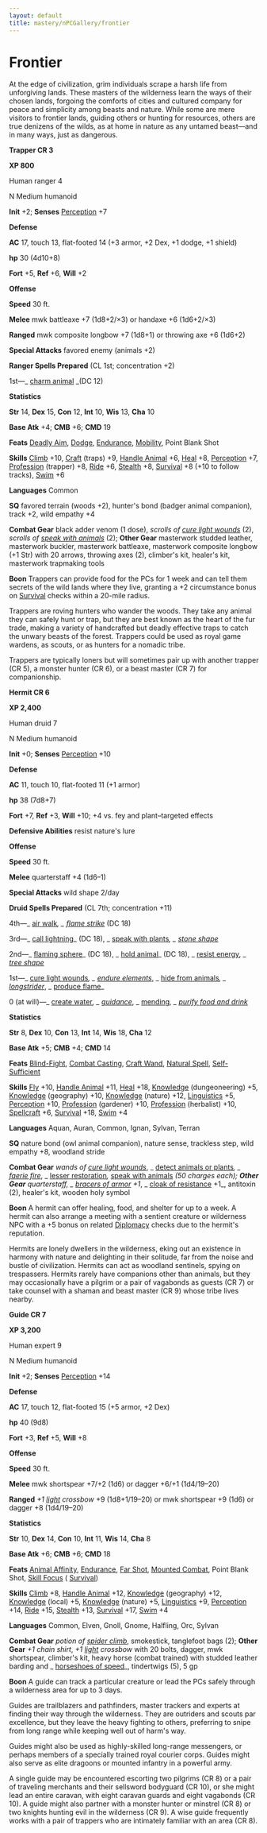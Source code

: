 ```yaml
---
layout: default
title: mastery/nPCGallery/frontier
---
```

# Frontier

At the edge of civilization, grim individuals scrape a harsh life from unforgiving lands. These masters of the wilderness learn the ways of their chosen lands, forgoing the comforts of cities and cultured company for peace and simplicity among beasts and nature. While some are mere visitors to frontier lands, guiding others or hunting for resources, others are true denizens of the wilds, as at home in nature as any untamed beast—and in many ways, just as dangerous.

**Trapper CR 3**

**XP 800**

Human ranger 4

N Medium humanoid

**Init** +2; **Senses** [Perception](../../skills/perception#_perception) +7

**Defense**

**AC** 17, touch 13, flat-footed 14 (+3 armor, +2 Dex, +1 dodge, +1 shield)

**hp** 30 (4d10+8)

**Fort** +5, **Ref** +6, **Will** +2

**Offense**

**Speed** 30 ft.

**Melee** mwk battleaxe +7 (1d8+2/×3) or handaxe +6 (1d6+2/×3)

**Ranged** mwk composite longbow +7 (1d8+1) or throwing axe +6 (1d6+2)

**Special Attacks** favored enemy (animals +2)

**Ranger Spells Prepared** (CL 1st; concentration +2)

1st—_ [charm animal](../../spells/charmAnimal#_charm-animal) _(DC 12)

**Statistics**

**Str** 14, **Dex** 15, **Con** 12, **Int** 10, **Wis** 13, **Cha** 10

**Base Atk** +4; **CMB** +6; **CMD** 19

**Feats** [Deadly Aim](../../feats#_deadly-aim), [Dodge](../../feats#_dodge), [Endurance](../../feats#_endurance), [Mobility](../../feats#_mobility), Point Blank Shot

**Skills** [Climb](../../skills/climb#_climb) +10, [Craft](../../skills/craft#_craft) (traps) +9, [Handle Animal](../../skills/handleAnimal#_handle-animal) +6, [Heal](../../skills/heal#_heal) +8, [Perception](../../skills/perception#_perception) +7, [Profession](../../skills/profession#_profession) (trapper) +8, [Ride](../../skills/ride#_ride) +6, [Stealth](../../skills/stealth#_stealth) +8, [Survival](../../skills/survival#_survival) +8 (+10 to follow tracks), [Swim](../../skills/swim#_swim) +6

**Languages** Common

**SQ** favored terrain (woods +2), hunter's bond (badger animal companion), track +2, wild empathy +4

**Combat Gear** black adder venom (1 dose), _scrolls of [cure light wounds](../../spells/cureLightWounds#_cure-light-wounds)_ (2), _scrolls of [speak with animals](../../spells/speakWithAnimals#_speak-with-animals)_ (2); **Other Gear** masterwork studded leather, masterwork buckler, masterwork battleaxe, masterwork composite longbow (+1 Str) with 20 arrows, throwing axes (2), climber's kit, healer's kit, masterwork trapmaking tools

**Boon** Trappers can provide food for the PCs for 1 week and can tell them secrets of the wild lands where they live, granting a +2 circumstance bonus on [Survival](../../skills/survival#_survival) checks within a 20-mile radius.

Trappers are roving hunters who wander the woods. They take any animal they can safely hunt or trap, but they are best known as the heart of the fur trade, making a variety of handcrafted but deadly effective traps to catch the unwary beasts of the forest. Trappers could be used as royal game wardens, as scouts, or as hunters for a nomadic tribe.

Trappers are typically loners but will sometimes pair up with another trapper (CR 5), a monster hunter (CR 6), or a beast master (CR 7) for companionship.

**Hermit CR 6**

**XP 2,400**

Human druid 7

N Medium humanoid

**Init** +0; **Senses** [Perception](../../skills/perception#_perception) +10

**Defense**

**AC** 11, touch 10, flat-footed 11 (+1 armor)

**hp** 38 (7d8+7)

**Fort** +7, **Ref** +3, **Will** +10; +4 vs. fey and plant–targeted effects

**Defensive Abilities** resist nature's lure

**Offense**

**Speed** 30 ft.

**Melee** quarterstaff +4 (1d6–1)

**Special Attacks** wild shape 2/day

**Druid Spells Prepared** (CL 7th; concentration +11)

4th—_ [air walk](../../spells/airWalk#_air-walk)_, _ [flame strike](../../spells/flameStrike#_flame-strike)_ (DC 18)

3rd—_ [call lightning](../../spells/callLightning#_call-lightning)_ (DC 18), _ [speak with plants](../../spells/speakWithPlants#_speak-with-plants)_, _ [stone shape](../../spells/stoneShape#_stone-shape)_

2nd—_ [flaming sphere](../../spells/flamingSphere#_flaming-sphere)_ (DC 18), _ [hold animal](../../spells/holdAnimal#_hold-animal)_ (DC 18), _ [resist energy](../../spells/resistEnergy#_resist-energy)_, _ [tree shape](../../spells/treeShape#_tree-shape)_

1st—_ [cure light wounds](../../spells/cureLightWounds#_cure-light-wounds)_, _ [endure elements](../../spells/endureElements#_endure-elements)_, _ [hide from animals](../../spells/hideFromAnimals#_hide-from-animals)_, _ [longstrider](../../spells/longstrider#_longstrider)_, _ [produce flame](../../spells/produceFlame#_produce-flame)_

0 (at will)—_ [create water](../../spells/createWater#_create-water)_, _ [guidance](../../spells/guidance#_guidance)_, _ [mending](../../spells/mending#_mending)_, _ [purify food and drink](../../spells/purifyFoodAndDrink#_purify-food-and-drink)_

**Statistics**

**Str** 8, **Dex** 10, **Con** 13, **Int** 14, **Wis** 18, **Cha** 12

**Base Atk** +5; **CMB** +4; **CMD** 14

**Feats** [Blind-Fight](../../feats#_blind-fight), [Combat Casting](../../feats#_combat-casting), [Craft Wand](../../feats#_craft-wand), [Natural Spell](../../feats#_natural-spell), [Self-Sufficient](../../feats#_self-sufficient)

**Skills** [Fly](../../skills/fly#_fly) +10, [Handle Animal](../../skills/handleAnimal#_handle-animal) +11, [Heal](../../skills/heal#_heal) +18, [Knowledge](../../skills/knowledge#_knowledge) (dungeoneering) +5, [Knowledge](../../skills/knowledge#_knowledge) (geography) +10, [Knowledge](../../skills/knowledge#_knowledge) (nature) +12, [Linguistics](../../skills/linguistics#_linguistics) +5, [Perception](../../skills/perception#_perception) +10, [Profession](../../skills/profession#_profession) (gardener) +10, [Profession](../../skills/profession#_profession) (herbalist) +10, [Spellcraft](../../skills/spellcraft#_spellcraft) +6, [Survival](../../skills/survival#_survival) +18, [Swim](../../skills/swim#_swim) +4

**Languages** Aquan, Auran, Common, Ignan, Sylvan, Terran

**SQ** nature bond (owl animal companion), nature sense, trackless step, wild empathy +8, woodland stride

**Combat Gear** _wands of [cure light wounds](../../spells/cureLightWounds#_cure-light-wounds)_, _ [detect animals or plants](../../spells/detectAnimalsOrPlants#_detect-animals-or-plants)_, _ [faerie fire](../../spells/faerieFire#_faerie-fire)_, _ [lesser restoration](../../spells/restoration#_restoration-lesser)_,_ [speak with animals](../../spells/speakWithAnimals#_speak-with-animals) _(50 charges each); **Other Gear** quarterstaff, _ [bracers of armor](../../magicItems/wondrousItems#_bracers-of-armor) +1_, _ [cloak of resistance](../../magicItems/wondrousItems#_cloak-of-resistance) +1_, antitoxin (2), healer's kit, wooden holy symbol

**Boon** A hermit can offer healing, food, and shelter for up to a week. A hermit can also arrange a meeting with a sentient creature or wilderness NPC with a +5 bonus on related [Diplomacy](../../skills/diplomacy#_diplomacy) checks due to the hermit's reputation.

Hermits are lonely dwellers in the wilderness, eking out an existence in harmony with nature and delighting in their solitude, far from the noise and bustle of civilization. Hermits can act as woodland sentinels, spying on trespassers. Hermits rarely have companions other than animals, but they may occasionally have a pilgrim or a pair of vagabonds as guests (CR 7) or take counsel with a shaman and beast master (CR 9) whose tribe lives nearby.

**Guide CR 7**

**XP 3,200**

Human expert 9

N Medium humanoid

**Init** +2; **Senses** [Perception](../../skills/perception#_perception) +14

**Defense**

**AC** 17, touch 12, flat-footed 15 (+5 armor, +2 Dex)

**hp** 40 (9d8)

**Fort** +3, **Ref** +5, **Will** +8

**Offense**

**Speed** 30 ft.

**Melee** mwk shortspear +7/+2 (1d6) or dagger +6/+1 (1d4/19–20)

**Ranged** _+1 [light](../../spells/light#_light) crossbow_ +9 (1d8+1/19–20) or mwk shortspear +9 (1d6) or dagger +8 (1d4/19–20)

**Statistics**

**Str** 10, **Dex** 14, **Con** 10, **Int** 11, **Wis** 14, **Cha** 8

**Base Atk** +6; **CMB** +6; **CMD** 18

**Feats** [Animal Affinity](../../feats#_animal-affinity), [Endurance](../../feats#_endurance), [Far Shot](../../feats#_far-shot), [Mounted Combat](../../feats#_mounted-combat), Point Blank Shot, [Skill Focus](../../feats#_skill-focus) ( [Survival](../../skills/survival#_survival))

**Skills** [Climb](../../skills/climb#_climb) +8, [Handle Animal](../../skills/handleAnimal#_handle-animal) +12, [Knowledge](../../skills/knowledge#_knowledge) (geography) +12, [Knowledge](../../skills/knowledge#_knowledge) (local) +5, [Knowledge](../../skills/knowledge#_knowledge) (nature) +5, [Linguistics](../../skills/linguistics#_linguistics) +9, [Perception](../../skills/perception#_perception) +14, [Ride](../../skills/ride#_ride) +15, [Stealth](../../skills/stealth#_stealth) +13, [Survival](../../skills/survival#_survival) +17, [Swim](../../skills/swim#_swim) +4

**Languages** Common, Elven, Gnoll, Gnome, Halfling, Orc, Sylvan

**Combat Gear** _potion of [spider climb](../../spells/spiderClimb#_spider-climb)_, smokestick, tanglefoot bags (2); **Other Gear** _+1 chain shirt_, _+1 [light](../../spells/light#_light) crossbow_ with 20 bolts, dagger, mwk shortspear, climber's kit, heavy horse (combat trained) with studded leather barding and _ [horseshoes of speed](../../magicItems/wondrousItems#_horseshoes-of-speed)_, tindertwigs (5), 5 gp

**Boon** A guide can track a particular creature or lead the PCs safely through a wilderness area for up to 3 days.

Guides are trailblazers and pathfinders, master trackers and experts at finding their way through the wilderness. They are outriders and scouts par excellence, but they leave the heavy fighting to others, preferring to snipe from long range while keeping well out of harm's way.

Guides might also be used as highly-skilled long-range messengers, or perhaps members of a specially trained royal courier corps. Guides might also serve as elite dragoons or mounted infantry in a powerful army.

A single guide may be encountered escorting two pilgrims (CR 8) or a pair of traveling merchants and their sellsword bodyguard (CR 10), or she might lead an entire caravan, with eight caravan guards and eight vagabonds (CR 10). A guide might also partner with a monster hunter or minstrel (CR 8) or two knights hunting evil in the wilderness (CR 9). A wise guide frequently works with a pair of trappers who are intimately familiar with an area (CR 8).

